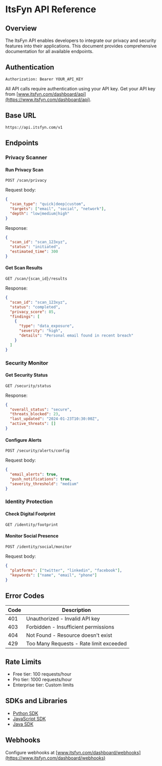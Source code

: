 # ItsFyn API Reference

## Overview
The ItsFyn API enables developers to integrate our privacy and security features into their applications. This document provides comprehensive documentation for all available endpoints.

## Authentication
```http
Authorization: Bearer YOUR_API_KEY
```

All API calls require authentication using your API key. Get your API key from [www.itsfyn.com/dashboard/api](https://www.itsfyn.com/dashboard/api).

## Base URL
```
https://api.itsfyn.com/v1
```

## Endpoints

### Privacy Scanner

#### Run Privacy Scan
```http
POST /scan/privacy
```

Request body:
```json
{
  "scan_type": "quick|deep|custom",
  "targets": ["email", "social", "network"],
  "depth": "low|medium|high"
}
```

Response:
```json
{
  "scan_id": "scan_123xyz",
  "status": "initiated",
  "estimated_time": 300
}
```

#### Get Scan Results
```http
GET /scan/{scan_id}/results
```

Response:
```json
{
  "scan_id": "scan_123xyz",
  "status": "completed",
  "privacy_score": 85,
  "findings": [
    {
      "type": "data_exposure",
      "severity": "high",
      "details": "Personal email found in recent breach"
    }
  ]
}
```

### Security Monitor

#### Get Security Status
```http
GET /security/status
```

Response:
```json
{
  "overall_status": "secure",
  "threats_blocked": 23,
  "last_updated": "2024-01-23T10:30:00Z",
  "active_threats": []
}
```

#### Configure Alerts
```http
POST /security/alerts/config
```

Request body:
```json
{
  "email_alerts": true,
  "push_notifications": true,
  "severity_threshold": "medium"
}
```

### Identity Protection

#### Check Digital Footprint
```http
GET /identity/footprint
```

#### Monitor Social Presence
```http
POST /identity/social/monitor
```

Request body:
```json
{
  "platforms": ["twitter", "linkedin", "facebook"],
  "keywords": ["name", "email", "phone"]
}
```

## Error Codes

| Code | Description |
|------|-------------|
| 401  | Unauthorized - Invalid API key |
| 403  | Forbidden - Insufficient permissions |
| 404  | Not Found - Resource doesn't exist |
| 429  | Too Many Requests - Rate limit exceeded |

## Rate Limits
- Free tier: 100 requests/hour
- Pro tier: 1000 requests/hour
- Enterprise tier: Custom limits

## SDKs and Libraries
- [Python SDK](https://github.com/itsfyn/python-sdk)
- [JavaScript SDK](https://github.com/itsfyn/js-sdk)
- [Java SDK](https://github.com/itsfyn/java-sdk)

## Webhooks
Configure webhooks at [www.itsfyn.com/dashboard/webhooks](https://www.itsfyn.com/dashboard/webhooks)
